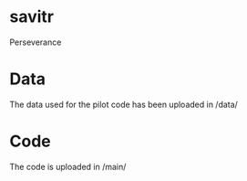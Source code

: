 # savitr
Perseverance
# Data
The data used for the pilot code has been uploaded in /data/
# Code
The code is uploaded in /main/
